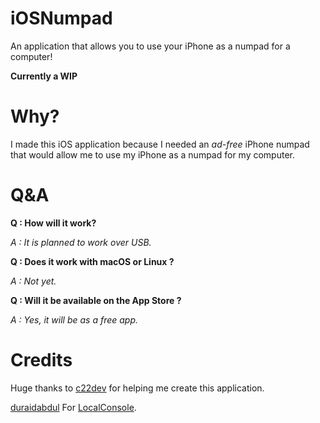 # iOSNumpad
An application that allows you to use your iPhone as a numpad for a computer!

**Currently a WIP**

# Why?

I made this iOS application because I needed an *ad-free* iPhone numpad that would allow me to use my iPhone as a numpad for my computer.

# Q&A

**Q : How will it work?**

*A : It is planned to work over USB.*

**Q : Does it work with macOS or Linux ?**

*A : Not yet.*

**Q : Will it be available on the App Store ?**

*A : Yes, it will be as a free app.*



# Credits

Huge thanks to [c22dev](https://github.com/c22dev) for helping me create this application.

[duraidabdul](https://github.com/duraidabdul) For [LocalConsole](https://github.com/duraidabdul/LocalConsole).
